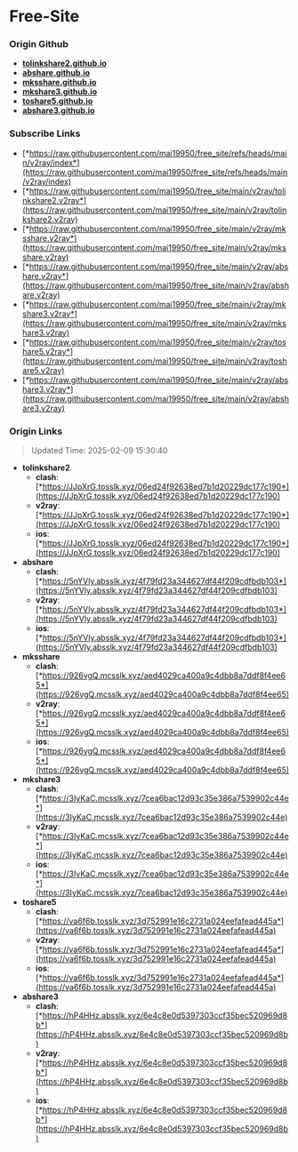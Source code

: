 # Free-Site

### Origin Github

- [**tolinkshare2.github.io**](https://github.com/tolinkshare2/tolinkshare2.github.io)
- [**abshare.github.io**](https://github.com/abshare/abshare.github.io)
- [**mksshare.github.io**](https://github.com/mksshare/mksshare.github.io)
- [**mkshare3.github.io**](https://github.com/mkshare3/mkshare3.github.io)
- [**toshare5.github.io**](https://github.com/toshare5/toshare5.github.io)
- [**abshare3.github.io**](https://github.com/abshare3/abshare3.github.io)

### Subscribe Links

- [*https://raw.githubusercontent.com/mai19950/free_site/refs/heads/main/v2ray/index*](https://raw.githubusercontent.com/mai19950/free_site/refs/heads/main/v2ray/index)
- [*https://raw.githubusercontent.com/mai19950/free_site/main/v2ray/tolinkshare2.v2ray*](https://raw.githubusercontent.com/mai19950/free_site/main/v2ray/tolinkshare2.v2ray)
- [*https://raw.githubusercontent.com/mai19950/free_site/main/v2ray/mksshare.v2ray*](https://raw.githubusercontent.com/mai19950/free_site/main/v2ray/mksshare.v2ray)
- [*https://raw.githubusercontent.com/mai19950/free_site/main/v2ray/abshare.v2ray*](https://raw.githubusercontent.com/mai19950/free_site/main/v2ray/abshare.v2ray)
- [*https://raw.githubusercontent.com/mai19950/free_site/main/v2ray/mkshare3.v2ray*](https://raw.githubusercontent.com/mai19950/free_site/main/v2ray/mkshare3.v2ray)
- [*https://raw.githubusercontent.com/mai19950/free_site/main/v2ray/toshare5.v2ray*](https://raw.githubusercontent.com/mai19950/free_site/main/v2ray/toshare5.v2ray)
- [*https://raw.githubusercontent.com/mai19950/free_site/main/v2ray/abshare3.v2ray*](https://raw.githubusercontent.com/mai19950/free_site/main/v2ray/abshare3.v2ray)

### Origin Links

> Updated Time: 2025-02-09 15:30:40

- **tolinkshare2**
  - **clash**: [*https://JJpXrG.tosslk.xyz/06ed24f92638ed7b1d20229dc177c190*](https://JJpXrG.tosslk.xyz/06ed24f92638ed7b1d20229dc177c190)
  - **v2ray**: [*https://JJpXrG.tosslk.xyz/06ed24f92638ed7b1d20229dc177c190*](https://JJpXrG.tosslk.xyz/06ed24f92638ed7b1d20229dc177c190)
  - **ios**: [*https://JJpXrG.tosslk.xyz/06ed24f92638ed7b1d20229dc177c190*](https://JJpXrG.tosslk.xyz/06ed24f92638ed7b1d20229dc177c190)
- **abshare**
  - **clash**: [*https://5nYVly.absslk.xyz/4f79fd23a344627df44f209cdfbdb103*](https://5nYVly.absslk.xyz/4f79fd23a344627df44f209cdfbdb103)
  - **v2ray**: [*https://5nYVly.absslk.xyz/4f79fd23a344627df44f209cdfbdb103*](https://5nYVly.absslk.xyz/4f79fd23a344627df44f209cdfbdb103)
  - **ios**: [*https://5nYVly.absslk.xyz/4f79fd23a344627df44f209cdfbdb103*](https://5nYVly.absslk.xyz/4f79fd23a344627df44f209cdfbdb103)
- **mksshare**
  - **clash**: [*https://926vgQ.mcsslk.xyz/aed4029ca400a9c4dbb8a7ddf8f4ee65*](https://926vgQ.mcsslk.xyz/aed4029ca400a9c4dbb8a7ddf8f4ee65)
  - **v2ray**: [*https://926vgQ.mcsslk.xyz/aed4029ca400a9c4dbb8a7ddf8f4ee65*](https://926vgQ.mcsslk.xyz/aed4029ca400a9c4dbb8a7ddf8f4ee65)
  - **ios**: [*https://926vgQ.mcsslk.xyz/aed4029ca400a9c4dbb8a7ddf8f4ee65*](https://926vgQ.mcsslk.xyz/aed4029ca400a9c4dbb8a7ddf8f4ee65)
- **mkshare3**
  - **clash**: [*https://3IyKaC.mcsslk.xyz/7cea6bac12d93c35e386a7539902c44e*](https://3IyKaC.mcsslk.xyz/7cea6bac12d93c35e386a7539902c44e)
  - **v2ray**: [*https://3IyKaC.mcsslk.xyz/7cea6bac12d93c35e386a7539902c44e*](https://3IyKaC.mcsslk.xyz/7cea6bac12d93c35e386a7539902c44e)
  - **ios**: [*https://3IyKaC.mcsslk.xyz/7cea6bac12d93c35e386a7539902c44e*](https://3IyKaC.mcsslk.xyz/7cea6bac12d93c35e386a7539902c44e)
- **toshare5**
  - **clash**: [*https://va6f6b.tosslk.xyz/3d752991e16c2731a024eefafead445a*](https://va6f6b.tosslk.xyz/3d752991e16c2731a024eefafead445a)
  - **v2ray**: [*https://va6f6b.tosslk.xyz/3d752991e16c2731a024eefafead445a*](https://va6f6b.tosslk.xyz/3d752991e16c2731a024eefafead445a)
  - **ios**: [*https://va6f6b.tosslk.xyz/3d752991e16c2731a024eefafead445a*](https://va6f6b.tosslk.xyz/3d752991e16c2731a024eefafead445a)
- **abshare3**
  - **clash**: [*https://hP4HHz.absslk.xyz/6e4c8e0d5397303ccf35bec520969d8b*](https://hP4HHz.absslk.xyz/6e4c8e0d5397303ccf35bec520969d8b)
  - **v2ray**: [*https://hP4HHz.absslk.xyz/6e4c8e0d5397303ccf35bec520969d8b*](https://hP4HHz.absslk.xyz/6e4c8e0d5397303ccf35bec520969d8b)
  - **ios**: [*https://hP4HHz.absslk.xyz/6e4c8e0d5397303ccf35bec520969d8b*](https://hP4HHz.absslk.xyz/6e4c8e0d5397303ccf35bec520969d8b)

